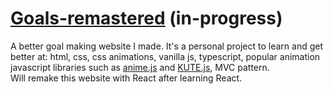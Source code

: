 # [Goals-remastered](https://nanoscience202.github.io/goals-remastered/) (in-progress)
A better goal making website I made. It's a personal project to learn and get better at: html, css, css animations, vanilla js, 
typescript, popular animation javascript libraries such as [anime.js](https://animejs.com) and [KUTE.js](https://thednp.github.io/kute.js/),
 MVC pattern. <br />
Will remake this website with React after learning React.
